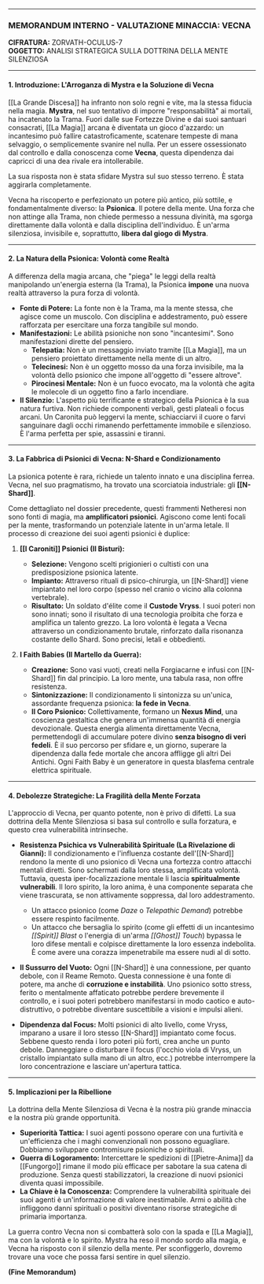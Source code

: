 
***

### **MEMORANDUM INTERNO - VALUTAZIONE MINACCIA: VECNA**
**CIFRATURA:** ZORVATH-OCULUS-7  
**OGGETTO:** ANALISI STRATEGICA SULLA DOTTRINA DELLA MENTE SILENZIOSA

***

#### **1. Introduzione: L'Arroganza di Mystra e la Soluzione di Vecna**

[[La Grande Discesa]] ha infranto non solo regni e vite, ma la stessa fiducia nella magia. **Mystra**, nel suo tentativo di imporre "responsabilità" ai mortali, ha incatenato la Trama. Fuori dalle sue Fortezze Divine e dai suoi santuari consacrati, [[La Magia]] arcana è diventata un gioco d'azzardo: un incantesimo può fallire catastroficamente, scatenare tempeste di mana selvaggio, o semplicemente svanire nel nulla. Per un essere ossessionato dal controllo e dalla conoscenza come **Vecna**, questa dipendenza dai capricci di una dea rivale era intollerabile.

La sua risposta non è stata sfidare Mystra sul suo stesso terreno. È stata aggirarla completamente.

Vecna ha riscoperto e perfezionato un potere più antico, più sottile, e fondamentalmente diverso: la **Psionica**. Il potere della mente. Una forza che non attinge alla Trama, non chiede permesso a nessuna divinità, ma sgorga direttamente dalla volontà e dalla disciplina dell'individuo. È un'arma silenziosa, invisibile e, soprattutto, **libera dal giogo di Mystra**.

***

#### **2. La Natura della Psionica: Volontà come Realtà**

A differenza della magia arcana, che "piega" le leggi della realtà manipolando un'energia esterna (la Trama), la Psionica **impone** una nuova realtà attraverso la pura forza di volontà.

*   **Fonte di Potere:** La fonte non è la Trama, ma la mente stessa, che agisce come un muscolo. Con disciplina e addestramento, può essere rafforzata per esercitare una forza tangibile sul mondo.
*   **Manifestazioni:** Le abilità psioniche non sono "incantesimi". Sono manifestazioni dirette del pensiero.
    *   **Telepatia:** Non è un messaggio inviato tramite [[La Magia]], ma un pensiero proiettato direttamente nella mente di un altro.
    *   **Telecinesi:** Non è un oggetto mosso da una forza invisibile, ma la volontà dello psionico che impone all'oggetto di "essere altrove".
    *   **Pirocinesi Mentale:** Non è un fuoco evocato, ma la volontà che agita le molecole di un oggetto fino a farlo incendiare.
*   **Il Silenzio:** L'aspetto più terrificante e strategico della Psionica è la sua natura furtiva. Non richiede componenti verbali, gesti plateali o focus arcani. Un Caronita può leggervi la mente, schiacciarvi il cuore o farvi sanguinare dagli occhi rimanendo perfettamente immobile e silenzioso. È l'arma perfetta per spie, assassini e tiranni.

***

#### **3. La Fabbrica di Psionici di Vecna: N-Shard e Condizionamento**

La psionica potente è rara, richiede un talento innato e una disciplina ferrea. Vecna, nel suo pragmatismo, ha trovato una scorciatoia industriale: gli **[[N-Shard]]**.

Come dettagliato nel dossier precedente, questi frammenti Netheresi non sono fonti di magia, ma **amplificatori psionici**. Agiscono come lenti focali per la mente, trasformando un potenziale latente in un'arma letale. Il processo di creazione dei suoi agenti psionici è duplice:

1.  **[[I Caroniti]] Psionici (Il Bisturi):**
    *   **Selezione:** Vengono scelti prigionieri o cultisti con una predisposizione psionica latente.
    *   **Impianto:** Attraverso rituali di psico-chirurgia, un [[N-Shard]] viene impiantato nel loro corpo (spesso nel cranio o vicino alla colonna vertebrale).
    *   **Risultato:** Un soldato d'élite come il **Custode Vryss**. I suoi poteri non sono innati; sono il risultato di una tecnologia proibita che forza e amplifica un talento grezzo. La loro volontà è legata a Vecna attraverso un condizionamento brutale, rinforzato dalla risonanza costante dello Shard. Sono precisi, letali e obbedienti.

2.  **I Faith Babies (Il Martello da Guerra):**
    *   **Creazione:** Sono vasi vuoti, creati nella Forgiacarne e infusi con [[N-Shard]] fin dal principio. La loro mente, una tabula rasa, non offre resistenza.
    *   **Sintonizzazione:** Il condizionamento li sintonizza su un'unica, assordante frequenza psionica: **la fede in Vecna**.
    *   **Il Coro Psionico:** Collettivamente, formano un **Nexus Mind**, una coscienza gestaltica che genera un'immensa quantità di energia devozionale. Questa energia alimenta direttamente Vecna, permettendogli di accumulare potere divino **senza bisogno di veri fedeli**. È il suo percorso per sfidare e, un giorno, superare la dipendenza dalla fede mortale che ancora affligge gli altri Dei Antichi. Ogni Faith Baby è un generatore in questa blasfema centrale elettrica spirituale.

***

#### **4. Debolezze Strategiche: La Fragilità della Mente Forzata**

L'approccio di Vecna, per quanto potente, non è privo di difetti. La sua dottrina della Mente Silenziosa si basa sul controllo e sulla forzatura, e questo crea vulnerabilità intrinseche.

*   **Resistenza Psichica vs Vulnerabilità Spirituale (La Rivelazione di Gianni):**
    Il condizionamento e l'influenza costante dell'[[N-Shard]] rendono la mente di uno psionico di Vecna una fortezza contro attacchi mentali diretti. Sono schermati dalla loro stessa, amplificata volontà. Tuttavia, questa iper-focalizzazione mentale li lascia **spiritualmente vulnerabili**. Il loro spirito, la loro anima, è una componente separata che viene trascurata, se non attivamente soppressa, dal loro addestramento.
    *   Un attacco psionico (come *Daze* o *Telepathic Demand*) potrebbe essere respinto facilmente.
    *   Un attacco che bersaglia lo spirito (come gli effetti di un incantesimo *[[Spirit]] Blast* o l'energia di un'arma *[[Ghost]] Touch*) bypassa le loro difese mentali e colpisce direttamente la loro essenza indebolita. È come avere una corazza impenetrabile ma essere nudi al di sotto.

*   **Il Sussurro del Vuoto:**
    Ogni [[N-Shard]] è una connessione, per quanto debole, con il Reame Remoto. Questa connessione è una fonte di potere, ma anche di **corruzione e instabilità**. Uno psionico sotto stress, ferito o mentalmente affaticato potrebbe perdere brevemente il controllo, e i suoi poteri potrebbero manifestarsi in modo caotico e auto-distruttivo, o potrebbe diventare suscettibile a visioni e impulsi alieni.

*   **Dipendenza dal Focus:**
    Molti psionici di alto livello, come Vryss, imparano a usare il loro stesso [[N-Shard]] impiantato come focus. Sebbene questo renda i loro poteri più forti, crea anche un punto debole. Danneggiare o disturbare il focus (l'occhio viola di Vryss, un cristallo impiantato sulla mano di un altro, ecc.) potrebbe interrompere la loro concentrazione e lasciare un'apertura tattica.

***

#### **5. Implicazioni per la Ribellione**

La dottrina della Mente Silenziosa di Vecna è la nostra più grande minaccia e la nostra più grande opportunità.

*   **Superiorità Tattica:** I suoi agenti possono operare con una furtività e un'efficienza che i maghi convenzionali non possono eguagliare. Dobbiamo sviluppare contromisure psioniche o spirituali.
*   **Guerra di Logoramento:** Intercettare le spedizioni di [[Pietre-Anima]] da [[Fungorgo]] rimane il modo più efficace per sabotare la sua catena di produzione. Senza questi stabilizzatori, la creazione di nuovi psionici diventa quasi impossibile.
*   **La Chiave è la Conoscenza:** Comprendere la vulnerabilità spirituale dei suoi agenti è un'informazione di valore inestimabile. Armi o abilità che infliggono danni spirituali o positivi diventano risorse strategiche di primaria importanza.

La guerra contro Vecna non si combatterà solo con la spada e [[La Magia]], ma con la volontà e lo spirito. Mystra ha reso il mondo sordo alla magia, e Vecna ha risposto con il silenzio della mente. Per sconfiggerlo, dovremo trovare una voce che possa farsi sentire in quel silenzio.

**(Fine Memorandum)**